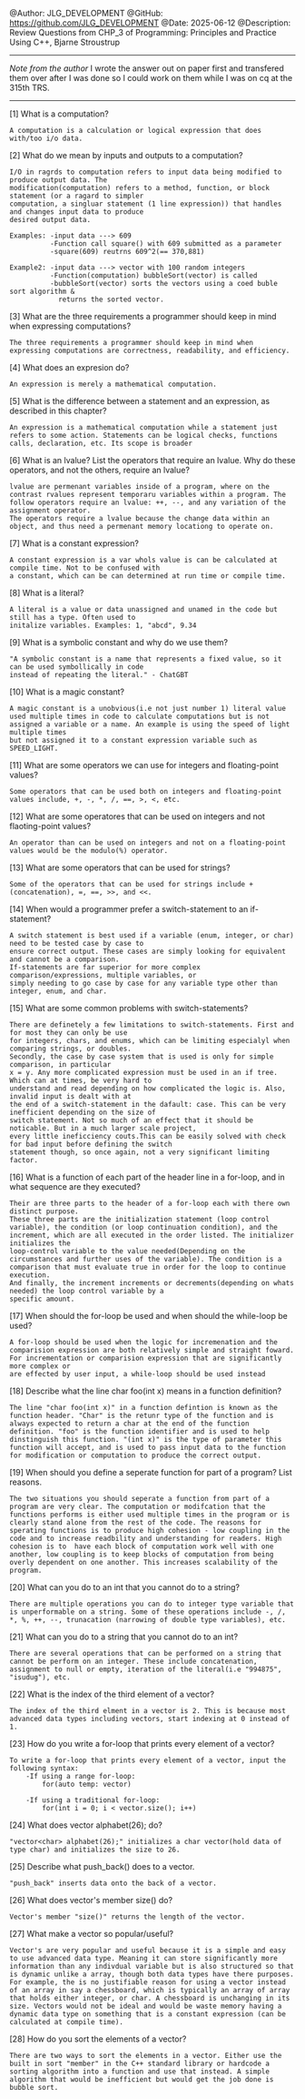 @Author: JLG_DEVELOPMENT
@GitHub: https://github.com/JLG_DEVELOPMENT
@Date: 2025-06-12
@Description: Review Questions from CHP_3 of Programming: Principles and Practice Using C++, Bjarne Stroustrup

-----------------------------
*Note from the author*
I wrote the answer out on paper first and transfered them over after I was done so I could work on them while
I was on cq at the 315th TRS.

-----------------------------

[1] What is a computation?

    A computation is a calculation or logical expression that does with/too i/o data.


[2] What do we mean by inputs and outputs to a computation?

    I/O in ragrds to computation refers to input data being modified to produce output data. The 
    modification(computation) refers to a method, function, or block statement (or a ragard to simpler
    computation, a singluar statement (1 line expression)) that handles and changes input data to produce
    desired output data.

    Examples: -input data ---> 609
              -Function call square() with 609 submitted as a parameter
              -square(609) reutrns 609^2(== 370,881)

    Example2: -input data ---> vector with 100 random integers
              -Function(computation) bubbleSort(vector) is called
              -bubbleSort(vector) sorts the vectors using a coed buble sort algorithm &
                returns the sorted vector.


[3] What are the three requirements a programmer should keep in mind when expressing computations?
    
    The three requirements a programmer should keep in mind when expressing computations are correctness, readability, and efficiency. 
    

[4] What does an expresion do?

    An expression is merely a mathematical computation.


[5] What is the difference between a statement and an expression, as described in this chapter?

    An expression is a mathematical computation while a statement just refers to some action. Statements can be logical checks, functions calls, declaration, etc. Its scope is broader


[6] What is an lvalue? List the operators that require an lvalue. Why do these operators, and not the others, require an lvalue?

    lvalue are permenant variables inside of a program, where on the contrast rvalues represent temporaru variables within a program. The follow operators require an lvalue: ++, --, and any variation of the assignment operator. 
    The operators require a lvalue because the change data within an object, and thus need a permenant memory locationg to operate on. 

[7] What is a constant expression?

    A constant expression is a var whols value is can be calculated at compile time. Not to be confused with
    a constant, which can be can determined at run time or compile time.


[8] What is a literal?

    A literal is a value or data unassigned and unamed in the code but still has a type. Often used to
    initalize variables. Examples: 1, "abcd", 9.34


[9] What is a symbolic constant and why do we use them?

    "A symbolic constant is a name that represents a fixed value, so it can be used symbollically in code
    instead of repeating the literal." - ChatGBT


[10] What is a magic constant?

    A magic constant is a unobvious(i.e not just number 1) literal value used multiple times in code to calculate computations but is not assigned a variable or a name. An example is using the speed of light multiple times
    but not assigned it to a constant expression variable such as SPEED_LIGHT.


[11] What are some operators we can use for integers and floating-point values?

    Some operators that can be used both on integers and floating-point values include, +, -, *, /, ==, >, <, etc.

[12] What are some operatores that can be used on integers and not flaoting-point values?

    An operator than can be used on integers and not on a floating-point values would be the modulo(%) operator.


[13] What are some operators that can be used for strings?

    Some of the operators that can be used for strings include + (concatenation), =, ==, >>, and <<.


[14] When would a programmer prefer a switch-statement to an if-statement?

    A switch statement is best used if a variable (enum, integer, or char) need to be tested case by case to 
    ensure correct output. These cases are simply looking for equivalent and cannot be a comparison. 
    If-statements are far superior for more complex comparison/expressions, multiple variables, or
    simply needing to go case by case for any variable type other than integer, enum, and char.


[15] What are some common problems with switch-statements?


    There are definetely a few limitations to switch-statements. First and for most they can only be use
    for integers, chars, and enums, which can be limiting especialyl when comparing strings, or doubles.
    Secondly, the case by case system that is used is only for simple comparison, in particular
    x = y. Any more complicated expression must be used in an if tree. Which can at times, be very hard to 
    understand and read depending on how complicated the logic is. Also, invalid input is dealt with at
    the end of a switch-statement in the dafault: case. This can be very inefficient depending on the size of 
    switch statement. Not so much of an effect that it should be noticable. But in a much larger scale project,
    every little ineficciency couts.This can be easily solved with check for bad input before defining the switch
    statement though, so once again, not a very significant limiting factor.

[16] What is a function of each part of the header line in a for-loop, and in what sequence are they executed?

    Their are three parts to the header of a for-loop each with there own distinct purpose. 
    These three parts are the initialization statement (loop control variable), the condition (or loop continuation condition), and the increment, which are all executed in the order listed. The initializer initializes the 
    loop-control variable to the value needed(Depending on the circumstances and further uses of the variable). The condition is a comparison that must evaluate true in order for the loop to continue execution. 
    And finally, the increment increments or decrements(depending on whats needed) the loop control variable by a 
    specific amount.


[17] When should the for-loop be used and when should the while-loop be used?

    A for-loop should be used when the logic for incremenation and the comparision expression are both relatively simple and straight foward. For incrementation or comparision expression that are significantly more complex or 
    are effected by user input, a while-loop should be used instead


[18] Describe what the line char foo(int x) means in a function definition?

    The line "char foo(int x)" in a function defintion is known as the function header. "Char" is the retunr type of the function and is always expected to return a char at the end of the function definition. "foo" is the function identifier and is used to help dinstinguish this function. "(int x)" is the type of parameter this function will accept, and is used to pass input data to the function for modification or computation to produce the correct output.


[19] When should you define a seperate function for part of a program? List reasons.

    The two situations you should seperate a function from part of a program are very clear. The computation or modifcation that the functions performs is either used multiple times in the program or is clearly stand alone from the rest of the code. The reasons for sperating functions is to produce high cohesion - low coupling in the code and to increase readbility and understanding for readers. High cohesion is to  have each block of computation work well with one another, low coupling is to keep blocks of computation from being overly dependent on one another. This increases scalability of the program.

[20] What can you do to an int that you cannot do to a string?

    There are multiple operations you can do to integer type variable that is unperformable on a string. Some of these operations include -, /, *, %, ++, --, trunacation (narrowing of double type variables), etc.
    
[21] What can you do to a string that you cannot do to an int?
    
    There are several operations that can be performed on a string that cannot be perform on an integer. These include concatenation, assignment to null or empty, iteration of the literal(i.e "994875", "isudug"), etc.

[22] What is the index of the third element of a vector?

    The index of the third elment in a vector is 2. This is because most advanced data types including vectors, start indexing at 0 instead of 1.


[23] How do you write a for-loop that prints every element of a vector?

    To write a for-loop that prints every element of a vector, input the following syntax:
        -If using a range for-loop:
            for(auto temp: vector)

        -If using a traditional for-loop:
            for(int i = 0; i < vector.size(); i++)


[24] What does vector<char> alphabet(26); do?

    "vector<char> alphabet(26);" initializes a char vector(hold data of type char) and initializes the size to 26.


[25] Describe what push_back() does to a vector.

    "push_back" inserts data onto the back of a vector.


[26] What does vector's member size() do?

    Vector's member "size()" returns the length of the vector.


[27] What make a vector so popular/useful?

    Vector's are very popular and useful because it is a simple and easy to use advanced data type. Meaning it can store significantly more information than any indivdual variable but is also structured so that is dynamic unlike a array, though both data types have there purposes. For example, the is no justifiable reason for using a vector instead of an array in say a chessboard, which is typically an array of array that holds either integer, or char. A chessboard is unchanging in its size. Vectors would not be ideal and would be waste memory having a dynamic data type on something that is a constant expression (can be calculated at compile time).


[28] How do you sort the elements of a vector?

    There are two ways to sort the elements in a vector. Either use the built in sort "member" in the C++ standard library or hardcode a sorting algorithm into a function and use that instead. A simple algorithm that would be inefficient but would get the job done is bubble sort. 
